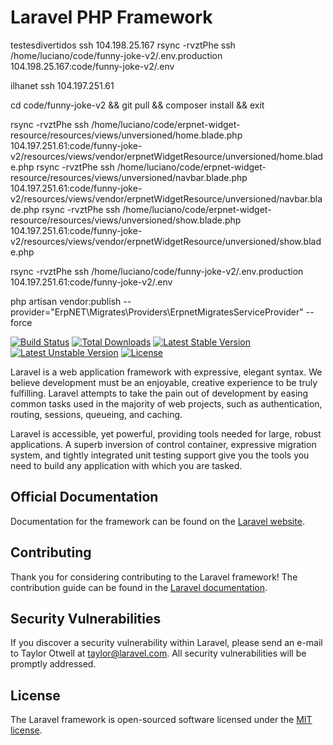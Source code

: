 
# Laravel PHP Framework

testesdivertidos
ssh 104.198.25.167 
rsync -rvztPhe ssh /home/luciano/code/funny-joke-v2/.env.production 104.198.25.167:code/funny-joke-v2/.env

ilhanet
ssh 104.197.251.61

cd code/funny-joke-v2 && git pull && composer install && exit

rsync -rvztPhe ssh /home/luciano/code/erpnet-widget-resource/resources/views/unversioned/home.blade.php 104.197.251.61:code/funny-joke-v2/resources/views/vendor/erpnetWidgetResource/unversioned/home.blade.php
rsync -rvztPhe ssh /home/luciano/code/erpnet-widget-resource/resources/views/unversioned/navbar.blade.php 104.197.251.61:code/funny-joke-v2/resources/views/vendor/erpnetWidgetResource/unversioned/navbar.blade.php
rsync -rvztPhe ssh /home/luciano/code/erpnet-widget-resource/resources/views/unversioned/show.blade.php 104.197.251.61:code/funny-joke-v2/resources/views/vendor/erpnetWidgetResource/unversioned/show.blade.php

rsync -rvztPhe ssh /home/luciano/code/funny-joke-v2/.env.production 104.197.251.61:code/funny-joke-v2/.env

php artisan vendor:publish --provider="ErpNET\Migrates\Providers\ErpnetMigratesServiceProvider" --force

[![Build Status](https://travis-ci.org/laravel/framework.svg)](https://travis-ci.org/laravel/framework)
[![Total Downloads](https://poser.pugx.org/laravel/framework/d/total.svg)](https://packagist.org/packages/laravel/framework)
[![Latest Stable Version](https://poser.pugx.org/laravel/framework/v/stable.svg)](https://packagist.org/packages/laravel/framework)
[![Latest Unstable Version](https://poser.pugx.org/laravel/framework/v/unstable.svg)](https://packagist.org/packages/laravel/framework)
[![License](https://poser.pugx.org/laravel/framework/license.svg)](https://packagist.org/packages/laravel/framework)

Laravel is a web application framework with expressive, elegant syntax. We believe development must be an enjoyable, creative experience to be truly fulfilling. Laravel attempts to take the pain out of development by easing common tasks used in the majority of web projects, such as authentication, routing, sessions, queueing, and caching.

Laravel is accessible, yet powerful, providing tools needed for large, robust applications. A superb inversion of control container, expressive migration system, and tightly integrated unit testing support give you the tools you need to build any application with which you are tasked.

## Official Documentation

Documentation for the framework can be found on the [Laravel website](http://laravel.com/docs).

## Contributing

Thank you for considering contributing to the Laravel framework! The contribution guide can be found in the [Laravel documentation](http://laravel.com/docs/contributions).

## Security Vulnerabilities

If you discover a security vulnerability within Laravel, please send an e-mail to Taylor Otwell at taylor@laravel.com. All security vulnerabilities will be promptly addressed.

## License

The Laravel framework is open-sourced software licensed under the [MIT license](http://opensource.org/licenses/MIT).
